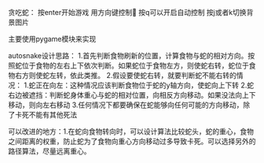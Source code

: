 贪吃蛇：
按enter开始游戏
用方向键控制🐍
按q可以开启自动控制
按j或者k切换背景图片


主要使用pygame模块来实现


autosnake设计思路：
1.首先判断食物刷新的位置，计算食物与蛇的相对方向。按照蛇位于食物的左右上下依次判断。如果蛇位于食物左方，则使蛇右转，蛇位于食物右方则使蛇左转，依此类推。
2.假设要使蛇右转，就要判断蛇不能右转的情况：
							1.蛇正在向左：这种情况应该判断食物位于蛇的y轴方向，使蛇向上下转
							2.蛇右边被遮挡：判断蛇身体重心与蛇的相对位置，向相反方向移动。如果没法向上下移动，则向左右移动
3.任何情况下都要确保在蛇能够向任何可能的方向移动，除了卡死不能有其他死法




可以改进的地方：1.在蛇向食物转向时，可以设计算法比较蛇头，蛇的重心，食物之间距离的权重，防止蛇为了食物向重心方向移动过多导致卡死。可以选择另外的路径算法，尽量远离重心。
